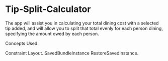 # Tip-Split-Calculator

The app will assist you in calculating your total dining cost with a selected tip added, and will allow you to split that total evenly for each person dining, specifying the amount owed by each person.

Concepts Used:

Constraint Layout.
SavedBundleInstance
RestoreSavedInstance.
